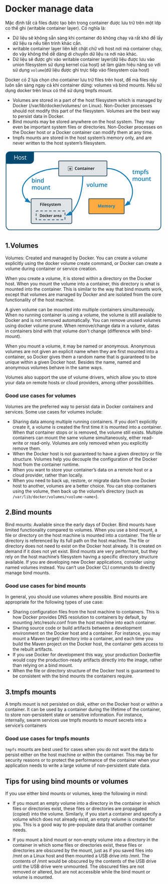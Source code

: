 # Docker manage data
Mặc định tất cả files được tạo bên trong container được lưu trữ trên một lớp co thể ghi (writable container layer). Có nghĩa là:
- Dữ liệu sẽ không sẵn sàng khi container đó không chạy và rất khó để lấy dữ liệu ra nếu tiến trình khác cần.
- writable container layer liên kết chặt chữ với host nơi mà container chạy, do vậy không thể dễ dàng di chuyển dữ liệu ra nới nào khác.
- Dữ liệu sẽ được ghi vào writable container layer(dữ liệu được lưu vào union filesystem sử dụng kernel của host) sẽ làm giảm hiệu năng so với sử dụng `volume`(dữ liệu được ghi trực tiếp vào filesystem của host) 

Docker có 2 lựa chọn cho container lưu trữ files trên host, để mà files này luôn sẵn sàng ngay cả khi container dừng: volumes và bind mounts. Nếu sử dụng docker trên linux có thể sử dụng tmpfs mount.

- Volumes are stored in a part of the host filesystem which is managed by Docker (/var/lib/docker/volumes/ on Linux). Non-Docker processes should not modify this part of the filesystem. Volumes are the best way to persist data in Docker.
- Bind mounts may be stored anywhere on the host system. They may even be important system files or directories. Non-Docker processes on the Docker host or a Docker container can modify them at any time.
- tmpfs mounts are stored in the host system’s memory only, and are never written to the host system’s filesystem.

![img](./imgs/types-of-mounts-tmpfs.png)
## 1.Volumes
Volumes: Created and managed by Docker. You can create a volume explicitly using the docker volume create command, or Docker can create a volume during container or service creation.

When you create a volume, it is stored within a directory on the Docker host. When you mount the volume into a container, this directory is what is mounted into the container. This is similar to the way that bind mounts work, except that volumes are managed by Docker and are isolated from the core functionality of the host machine.

A given volume can be mounted into multiple containers simultaneously. When no running container is using a volume, the volume is still available to Docker and is not removed automatically. You can remove unused volumes using docker volume prune. When remove/change data in a volume, datas in containers bind with that volume don't change (difference with bind-mount). 

When you mount a volume, it may be named or anonymous. Anonymous volumes are not given an explicit name when they are first mounted into a container, so Docker gives them a random name that is guaranteed to be unique within a given Docker host. Besides the name, named and anonymous volumes behave in the same ways.

Volumes also support the use of volume drivers, which allow you to store your data on remote hosts or cloud providers, among other possibilities.

### Good use cases for volumes
Volumes are the preferred way to persist data in Docker containers and services. Some use cases for volumes include:
- Sharing data among multiple running containers. If you don’t explicitly create it, a volume is created the first time it is mounted into a container. When that container stops or is removed, the volume still exists. Multiple containers can mount the same volume simultaneously, either read-write or read-only. Volumes are only removed when you explicitly remove them.
- When the Docker host is not guaranteed to have a given directory or file structure. Volumes help you decouple the configuration of the Docker host from the container runtime.
- When you want to store your container’s data on a remote host or a cloud provider, rather than locally.
- When you need to back up, restore, or migrate data from one Docker host to another, volumes are a better choice. You can stop containers using the volume, then back up the volume’s directory (such as `/var/lib/docker/volumes/<volume-name>`).

## 2.Bind mounts
Bind mounts: Available since the early days of Docker. Bind mounts have limited functionality compared to volumes. When you use a bind mount, a file or directory on the host machine is mounted into a container. The file or directory is referenced by its full path on the host machine. The file or directory does not need to exist on the Docker host already. It is created on demand if it does not yet exist. Bind mounts are very performant, but they rely on the host machine’s filesystem having a specific directory structure available. If you are developing new Docker applications, consider using named volumes instead. You can’t use Docker CLI commands to directly manage bind mounts.

### Good use cases for bind mounts
In general, you should use volumes where possible. Bind mounts are appropriate for the following types of use case:

- Sharing configuration files from the host machine to containers. This is how Docker provides DNS resolution to containers by default, by mounting /etc/resolv.conf from the host machine into each container.
- Sharing source code or build artifacts between a development environment on the Docker host and a container. For instance, you may mount a Maven target/ directory into a container, and each time you build the Maven project on the Docker host, the container gets access to the rebuilt artifacts.
- If you use Docker for development this way, your production Dockerfile would copy the production-ready artifacts directly into the image, rather than relying on a bind mount.
- When the file or directory structure of the Docker host is guaranteed to be consistent with the bind mounts the containers require.

## 3.tmpfs mounts
A tmpfs mount is not persisted on disk, either on the Docker host or within a container. It can be used by a container during the lifetime of the container, to store non-persistent state or sensitive information. For instance, internally, swarm services use tmpfs mounts to mount secrets into a service’s containers

### Good use cases for tmpfs mounts
`tmpfs` mounts are best used for cases when you do not want the data to persist either on the host machine or within the container. This may be for security reasons or to protect the performance of the container when your application needs to write a large volume of non-persistent state data.

## Tips for using bind mounts or volumes
If you use either bind mounts or volumes, keep the following in mind:

- If you mount an empty volume into a directory in the container in which files or directories exist, these files or directories are propagated (copied) into the volume. Similarly, if you start a container and specify a volume which does not already exist, an empty volume is created for you. This is a good way to pre-populate data that another container needs.

- If you mount a bind mount or non-empty volume into a directory in the container in which some files or directories exist, these files or directories are obscured by the mount, just as if you saved files into /mnt on a Linux host and then mounted a USB drive into /mnt. The contents of /mnt would be obscured by the contents of the USB drive until the USB drive were unmounted. The obscured files are not removed or altered, but are not accessible while the bind mount or volume is mounted.

